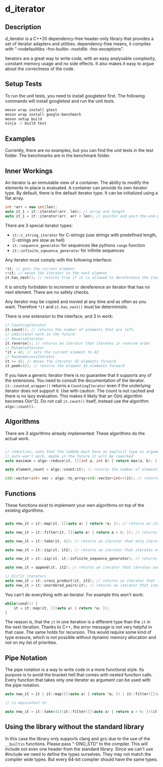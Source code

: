 # d_iterator

## Description

d_iterator is a C++20 dependency-free header-only library that provides a set of iterator adapters and utilities.
dependency-free means, it compiles with "-nodefaultlibs -fno-builtin -nostdlib -fno-exceptions".

Iterators are a great way to write code, with an easy analysable complexity, constant memory usage and no side effects.
It also makes it easy to argue about the correctness of the code.

## Setup Tests

To run the unit tests, you need to install googletest first.
The following commands will install googletest and run the unit tests.

```bash
meson wrap install gtest
meson wrap install google-benchmark
meson setup build
ninja -C build test
```

## Examples

Currently, there are no examples, but you can find the unit tests in the test folder.
The benchmarks are in the benchmark folder.

## Inner Workings

An iterator is an immutable view of a container.
The ability to modify the elements in-place is evaluated.
A container can provide its own iterator type.
By default, there is the default iterator type.
It can be initialized using a flat array.

```cpp
int *arr = new int[len];
auto it_1 = it::iterator(arr, len); // array and length
auto it_1 = it::iterator(arr, arr + len); // pointer and past-the-end pointer pair
```

There are 3 special iterator types:

- `it::c_string_iterator` for C-strings (use strings with predefined length, C-strings are slow as hell)
- `it::sequence_generator` for sequences like pythons `range` function
- `it::infinite_sqeuence_generator` for infinite sequences

Any iterator must comply with the following interface:

```cpp
*it; // gets the current element
++it; // moves the iterator to the next element
it.has_next(); // returns true if it is allowed to dereference the iterator
```

It is strictly forbidden to increment or dereference an iterator that has no next element.
There are no safety checks.

Any iterator may be copied and moved at any time and as often as you want.
Therefore `*it` and `it.has_next()` must be deterministic.

There is one extension to the interface, and 3 in work:

```cpp
// CountingIterator
it.count(); // returns the number of elements that are left.
// additional work in the future:
// ReverseIterator
it.reverse(); // returns an iterator that iterates in reverse order
// MutableIterator
*it = 42; // sets the current element to 42
// RandomAccessIterator
it += 42; // moves the iterator 42 elements forward
it.peek(42); // returns the element 42 elements forward
```

If you have a generic iterator there is no guarantee that it supports any of the extensions.
You need to consult the documentation of the iterator.
`it::counted_wrapper()` returns a `CountingIterator` even if the underlying iterator does not support it.
Use with caution.
The count is not cached and there is no lazy evaluation.
This makes it likely that an O(n) algorithm becomes O(n^2).
Do not call `it.count()` itself, instead use the algorithm `algo::count()`.

## Algorithms

There are 3 algorithms already implemented:
These algorithms do the actual work.

```cpp

// reduction, note that the lambda must have an explicit type as argument
// auto won't work, maybe in the future it will be reworked
auto maximum = algo::reduce(it, [](int a, int b) { return max(a, b); }, 0); // returns the maximum element

auto element_count = algo::count(it); // returns the number of elements

std::vector<int> vec = algo::to_array<std::vector<int>>(it); // returns a vector with all elements
```

## Functions

These functions exist to implement your own algorithms on top of the existing algorithms.

```cpp

auto new_it = it::map(it, [](auto a) { return *a; }); // returns an iterator that applies the function to each element

auto new_it = it::filter(it, [](auto a) { return a > 0; }); // returns an iterator that only iterates over elements that satisfy the predicate

auto new_it = it::take(it, 42); // returns an iterator that only iterates over the first 42 elements

auto new_it = it::zip(it, it2); // returns an iterator that iterates over both iterators at the same time

auto new_it = it::zip(it, it::infinite_sequence_generator); // returns an iterator that emumerates the elements of the first iterator

auto new_it = append(it, it2); // returns an iterator that iterates over the first iterator and then over the second iterator

// O(n^2) iterators
auto new_it = it::cross_product(it, it2); // returns an iterator that iterates over all pairs of elements of both iterators
auto new_it = it::unordered_pairs(it); // returns an iterator that iterates over all unordered pairs of elements of the iterator
```

You can't do everything with an iterator.
For example this won't work:

```cpp
while(cond()) {
    it = it::map(it, [](auto a) { return *a; });
}
```

The reason is, that the `it` in one iteration is a different type than the `it` in the next iteration.
Thanks to C++, the error message is not very helpful in that case.
The same holds for recursion.
This would require some kind of type erasure, which is not possible without dynamic memory allocation and not on my list
of priorities.

## Pipe Notation

The pipe notation is a way to write code in a more functional style.
Its purpose is to avoid the bracket hell that comes with nested function calls.
Every function that takes only one iterator as argument can be used with the pipe notation.

```cpp
auto new_it = it | it::map([](auto a) { return *a; }) | it::filter([](auto a) { return a > 0; }) | it::take(42);

// is equivalent to

auto new_it = it::take(42)(it::filter([](auto a) { return a > 0; })(it::map([](auto a) { return *a; })(it)));
```

## Using the library without the standard library

In this case the library only supports clang and gcc due to the use of the `__builtin` functions.
Please pass "-DNO_STD" to the compiler.
This will include not even one header from the standard library.
Since we can't use #include <cstdint> we need to define the types ourselves.
They may not match the compiler wide types.
But every 64-bit compiler should have the same types.


